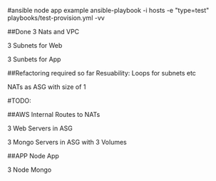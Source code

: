 #ansible node app example
ansible-playbook -i hosts -e "type=test" playbooks/test-provision.yml  -vv

##Done
3 Nats and VPC

3 Subnets for Web

3 Sunbets for App

##Refactoring required so far
Resuability: Loops for subnets etc

NATs as ASG with size of 1

#TODO:

##AWS 
Internal Routes to NATs

3 Web Servers in ASG

3 Mongo Servers in ASG with 3 Volumes

##APP
Node App

3 Node Mongo


